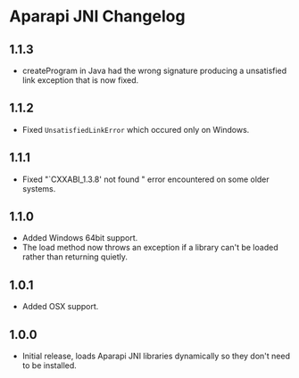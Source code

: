 # Aparapi JNI Changelog

## 1.1.3

* createProgram in Java had the wrong signature producing a unsatisfied link exception that is now fixed.

## 1.1.2

* Fixed `UnsatisfiedLinkError` which occured only on Windows.

## 1.1.1

* Fixed "`CXXABI_1.3.8' not found " error encountered on some older systems.

## 1.1.0

* Added Windows 64bit support.
* The load method now throws an exception if a library can't be loaded rather than returning quietly.

## 1.0.1

* Added OSX support.

## 1.0.0

* Initial release, loads Aparapi JNI libraries dynamically so they don't need to be installed.
